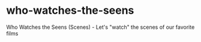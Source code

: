 # who-watches-the-seens
Who Watches the Seens (Scenes) - Let's "watch" the scenes of our favorite films
